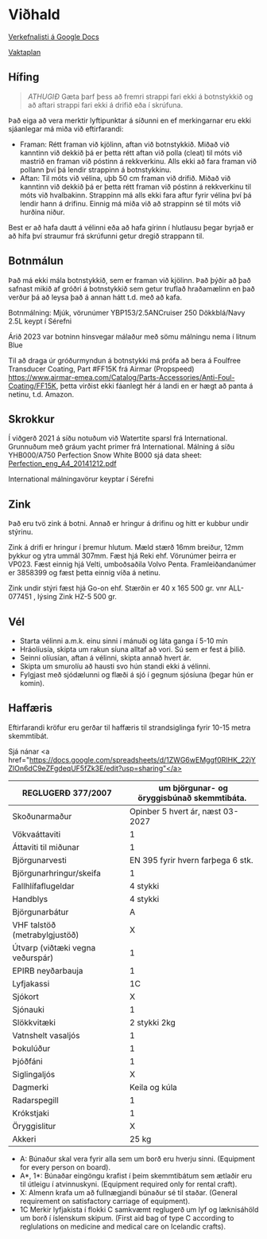 # Viðhald
[Verkefnalisti á Google Docs](https://docs.google.com/spreadsheets/d/14tE13ABSfP4S28bQu4hFaJpmoj7Sj-FZezH7p6IH-1U/edit?usp=sharing)

[Vaktaplan](vaktir.md)

## Hífing
> *ATHUGIÐ* Gæta þarf þess að fremri strappi fari ekki á botnstykkið og að aftari strappi fari ekki á drifið eða í skrúfuna.

Það eiga að vera merktir lyftipunktar á síðunni en ef merkingarnar eru ekki sjáanlegar má miða við eftirfarandi:

- Framan: Rétt framan við kjölinn, aftan við botnstykkið. Miðað við kanntinn við dekkið þá er þetta rétt aftan við polla (cleat) til móts við mastrið en framan við póstinn á rekkverkinu. Alls ekki að fara framan við pollann því þá lendir strappinn á botnstykkinu.
- Aftan: Til móts við vélina, uþb 50 cm framan við drifið. Miðað við kanntinn við dekkið þá er þetta rétt framan við póstinn á rekkverkinu til móts við hvalbakinn. Strappinn má alls ekki fara aftur fyrir vélina því þá lendir hann á drifinu. Einnig má miða við að strappinn sé til móts við hurðina niður.

Best er að hafa dautt á vélinni eða að hafa gírinn í hlutlausu þegar byrjað er að hífa því straumur frá skrúfunni getur dregið strappann til.

## Botnmálun
Það má ekki mála botnstykkið, sem er framan við kjölinn. Það þýðir að það safnast mikið af gróðri á botnstykkið sem getur truflað hraðamælinn en það verður þá að leysa það á annan hátt t.d. með að kafa.

Botnmálning: Mjúk, vörunúmer YBP153/2.5ANCruiser 250 Dökkblá/Navy 2.5L keypt í Sérefni

Árið 2023 var botninn hinsvegar málaður með sömu málningu nema í litnum Blue

Til að draga úr gróðurmyndun á botnstykki má prófa að bera á Foulfree Transducer Coating, Part #FF15K frá Airmar (Propspeed) https://www.airmar-emea.com/Catalog/Parts-Accessories/Anti-Foul-Coating/FF15K, þetta virðist ekki fáanlegt hér á landi en er hægt að panta á netinu, t.d. Amazon.

## Skrokkur
Í viðgerð 2021 á síðu notuðum við Watertite sparsl frá International.
Grunnuðum með gráum yacht primer frá International.
Málning á síðu YHB000/A750 Perfection Snow White B000 sjá data sheet: <a href="https://www.international-yachtpaint.com/s3/documents/TDS/Perfection_eng_A4_20141212.pdf"> Perfection_eng_A4_20141212.pdf </a>

International málningavörur keyptar í Sérefni 

## Zink
Það eru tvö zink á botni. Annað er hringur á drifinu og hitt er kubbur undir stýrinu.

Zink á drifi er hringur í þremur hlutum. Mæld stærð 16mm breiður, 12mm þykkur og ytra ummál 307mm. Fæst hjá Reki ehf. Vörunúmer þeirra er VP023. Fæst einnig hjá Velti, umboðsaðila Volvo Penta. Framleiðandanúmer er 3858399 og fæst þetta einnig víða á netinu.

Zink undir stýri fæst hjá Go-on ehf. Stærðin er 40 x 165 500 gr. vnr ALL-077451 , lýsing Zink HZ-5 500 gr.

## Vél
-	Starta vélinni a.m.k. einu sinni í mánuði og láta ganga í 5-10 mín
-	Hráolíusía, skipta um rakun síuna alltaf að vori. Sú sem er fest á þilið.
-	Seinni olíusían, aftan á vélinni, skipta annað hvert ár.
-	Skipta um smurolíu að hausti svo hún standi ekki á vélinni.
-	Fylgjast með sjódælunni og flæði á sjó í gegnum sjósíuna (þegar hún er komin).

## Haffæris
Eftirfarandi kröfur eru gerðar til haffæris til strandsiglinga fyrir 10-15 metra skemmtibát.

Sjá nánar <a href="https://docs.google.com/spreadsheets/d/1ZWG6wEMggf0RIHK_22jYZlOn6dC9eZFgdeqUF5fZk3E/edit?usp=sharing"</a>

REGLUGERÐ 377/2007 |  um björgunar- og öryggisbúnað skemmtibáta. 
-- | --
Skoðunarmaður | Opinber 5 hvert ár, næst   03-2027
Vökvaáttaviti | 1
Áttaviti til   miðunar | 1
Björgunarvesti | EN 395 fyrir hvern   farþega 6 stk.
Björgunarhringur/skeifa | 1
Fallhlífaflugeldar | 4 stykki
Handblys | 4 stykki
Björgunarbátur | A
VHF talstöð   (metrabylgjustöð) | X
Útvarp   (viðtæki vegna veðurspár) | 1
EPIRB   neyðarbauja | 1
Lyfjakassi | 1C
Sjókort | X
Sjónauki | 1
Slökkvitæki | 2 stykki 2kg
Vatnshelt   vasaljós | 1
Þokulúður | 1
Þjóðfáni | 1
Siglingaljós | X
Dagmerki | Keila og kúla
Radarspegill | 1
Krókstjaki | 1
Öryggislitur | X
Akkeri | 25 kg


* A: Búnaður skal vera fyrir alla sem um borð eru   hverju sinni. (Equipment for every person on board).
* A*, 1*: Búnaðar eingöngu krafist í þeim skemmtibátum   sem ætlaðir eru til útleigu í atvinnuskyni. (Equipment required only for   rental craft).
* X: Almenn krafa um að fullnægjandi búnaður sé til   staðar. (General requirement on satisfactory carriage of equipment). 
* 1C Merkir lyfjakista í flokki C samkvæmt reglugerð um   lyf og læknisáhöld um borð í íslenskum skipum. (First aid bag of type C   according to reglulations on medicine and medical care on Icelandic crafts). 


